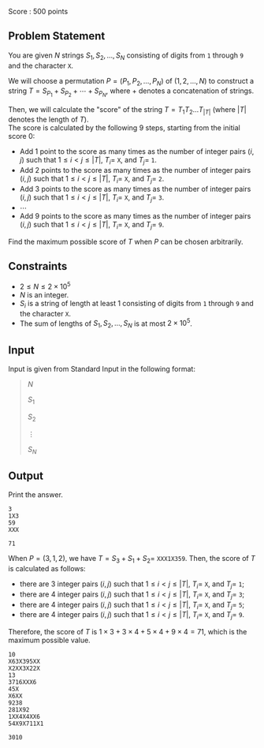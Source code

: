 Score : $500$ points

## Problem Statement

You are given $N$ strings $S_1, S_2, \ldots, S_N$ consisting of digits from `1` through `9` and the character `X`.

We will choose a permutation $P = (P_1, P_2, \ldots, P_N)$ of $(1, 2, \ldots, N)$
to construct a string $T = S_{P_1} + S_{P_2} + \cdots + S_{P_N}$, where $+$ denotes a concatenation of strings.

Then, we will calculate the "score" of the string $T = T_1T_2\ldots T_{|T|}$ (where $|T|$ denotes the length of $T$).<br>
The score is calculated by the following $9$ steps, starting from the initial score $0$:

- Add $1$ point to the score as many times as the number of integer pairs $(i, j)$ such that $1 \leq i \lt j \leq |T|$,  $T_i =$ `X`, and $T_j =$ `1`.
- Add $2$ points to the score as many times as the number of integer pairs $(i, j)$ such that $1 \leq i \lt j \leq |T|$,  $T_i =$ `X`, and $T_j =$ `2`.
- Add $3$ points to the score as many times as the number of integer pairs $(i, j)$ such that $1 \leq i \lt j \leq |T|$,  $T_i =$ `X`, and $T_j =$ `3`.
- $\cdots$
- Add $9$ points to the score as many times as the number of integer pairs $(i, j)$ such that $1 \leq i \lt j \leq |T|$,  $T_i =$ `X`, and $T_j =$ `9`.

Find the maximum possible score of $T$ when $P$ can be chosen arbitrarily.

## Constraints

- $2 \leq N \leq 2 \times 10^5$
- $N$ is an integer.
- $S_i$ is a string of length at least $1$ consisting of digits from `1` through `9` and the character `X`.
- The sum of lengths of $S_1, S_2, \ldots, S_N$ is at most $2 \times 10^5$.

## Input

Input is given from Standard Input in the following format:

> $N$
> 
> $S_1$
> 
> $S_2$
> 
> $\vdots$
> 
> $S_N$

## Output

Print the answer.

```input1
3
1X3
59
XXX
```

```output1
71
```

When $P = (3, 1, 2)$, we have $T = S_3 + S_1 + S_2 =$ `XXX1X359`.
Then, the score of $T$ is calculated as follows:

- there are $3$ integer pairs $(i, j)$ such that $1 \leq i \lt j \leq |T|$,  $T_i =$ `X`, and $T_j =$ `1`;
- there are $4$ integer pairs $(i, j)$ such that $1 \leq i \lt j \leq |T|$,  $T_i =$ `X`, and $T_j =$ `3`;
- there are $4$ integer pairs $(i, j)$ such that $1 \leq i \lt j \leq |T|$,  $T_i =$ `X`, and $T_j =$ `5`;
- there are $4$ integer pairs $(i, j)$ such that $1 \leq i \lt j \leq |T|$,  $T_i =$ `X`, and $T_j =$ `9`.

Therefore, the score of $T$ is $1 \times 3 + 3 \times 4 + 5 \times 4 + 9 \times 4 = 71$, which is the maximum possible value.

```input2
10
X63X395XX
X2XX3X22X
13
3716XXX6
45X
X6XX
9238
281X92
1XX4X4XX6
54X9X711X1
```

```output2
3010
```